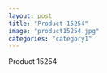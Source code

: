 ```yaml
---
layout: post
title: "Product 15254"
image: "product15254.jpg"
categories: "category1"
---
```

Product 15254
